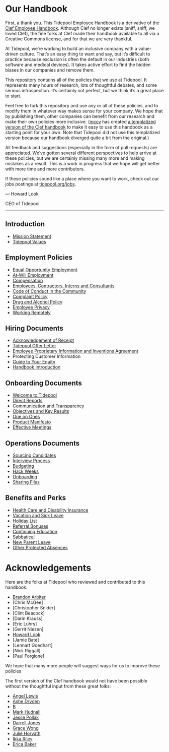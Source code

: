 # Our Handbook

First, a thank you. This Tidepool Employee Handbook is a derivative of the [Clef Employee Handbook](https://github.com/clef/handbook/). Although Clef no longer exists (sniff, sniff, we loved Clef), the fine folks at Clef made their handbook available to all via a Creative Commons license, and for that we are very thankful.

At Tidepool, we’re working to build an inclusive company with a value-driven culture. That’s an easy thing to want and say, but it’s difficult to practice because exclusion is often the default in our industries (both software and medical devices). It takes active effort to find the hidden biases in our companies and remove them.

This repository contains all of the policies that we use at Tidepool. It represents many hours of research, lots of thoughtful debates, and some serious introspection. It’s certainly not perfect, but we think it’s a great place to start.

Feel free to fork this repository and use any or all of these policies, and to modify them in whatever way makes sense for your company. We hope that by publishing them, other companies can benefit from our research and make their own policies more inclusive. ([mccv](github.com/mccv) has created [a templatized version of the Clef handbook](https://github.com/turbinelabs/handbook-template) to make it easy to use this handbook as a starting point for your own. Note that Tidepool did not use this templatized version because our handbook diverged quite a bit from the original.)

All feedback and suggestions (especially in the form of pull requests) are  appreciated. We’ve gotten several different perspectives to help arrive at these policies, but we are certainly missing many more and making mistakes as a result. This is a work in progress that we hope will get better with more time and more contributors.

If these policies sound like a place where you want to work, check out our jobs postings at [tidepool.org/jobs](https://tidepool.org/jobs).

— Howard Look

CEO of Tidepool

***


## Introduction
* [Mission Statement](https://github.com/tidepool-org/handbook/blob/master/Mission%20Statement.md)
* [Tidepool Values](https://github.com/tidepool-org/handbook/blob/master/Tidepool%20Values.md)

## Employment Policies
* [Equal Opportunity Employment](https://github.com/tidepool-org/handbook/blob/master/Employment%20Policies/Equal%20Opportunity%20Employment.md)
* [At-Will Employment](https://github.com/tidepool-org/handbook/blob/master/Employment%20Policies/At-Will%20Employment.md)
* [Compensation](https://github.com/tidepool-org/handbook/blob/master/Employment%20Compensation.md)
* [Employees, Contractors, Interns and Consultants](https://github.com/tidepool-org/handbook/blob/master/Employment%20Categories.md)
* [Code of Conduct in the Community](https://github.com/tidepool-org/handbook/blob/master/Employment%20Policies/Code%20of%20Conduct%20in%20the%20Community.md)
* [Complaint Policy](https://github.com/tidepool-org/handbook/blob/master/Employment%20Policies/Complaint%20Policy.md)
* [Drug and Alcohol Policy](https://github.com/tidepool-org/handbook/blob/master/Employment%20Policies/Drug%20and%20Alcohol%20Policy.md)
* [Employee Privacy](https://github.com/tidepool-org/handbook/blob/master/Employment%20Policies/Employee%20Privacy.md)
* [Working Remotely](https://github.com/tidepool-org/handbook/blob/master/Employment%20Policies/Working%20Remotely.md)

## Hiring Documents
* [Acknowledgement of Receipt](https://github.com/tidepool-org/handbook/blob/master/Hiring%20Documents/Acknowledgment%20of%20Receipt.md)
* [Tidepool Offer Letter](https://github.com/tidepool-org/handbook/blob/master/Hiring%20Documents/Tidepool%20Offer%20Letter.md)
* [Employee Proprietary Information and Inventions Agreement](https://github.com/tidepool-org/handbook/blob/master/Hiring%20Documents/Employee%20Proprietary%20Information%20and%20Inventions%20Assignment%20Agreement.md)
* Protecting Customer Information
* [Guide to Your Equity](https://github.com/tidepool-org/handbook/blob/master/Hiring%20Documents/Guide%20to%20Your%20Equity.md)
* [Handbook Introduction](https://github.com/tidepool-org/handbook/blob/master/Hiring%20Documents/Handbook%20Introduction.md)

## Onboarding Documents
* [Welcome to Tidepool](https://github.com/tidepool-org/handbook/blob/master/Onboarding%20Documents/Welcome%20to%20Tidepool.md)
* [Direct Reports](https://github.com/tidepool-org/handbook/blob/master/Onboarding%20Documents/Direct%20Reports.md)
* [Communication and Transparency](https://github.com/tidepool-org/handbook/blob/master/Onboarding%20Documents/Communication%20and%20Transparency.md)
* [Objectives and Key Results](https://github.com/tidepool-org/handbook/blob/master/Onboarding%20Documents/Objectives%20and%20Key%20Results.md)
* [One on Ones](https://github.com/tidepool-org/handbook/blob/master/Onboarding%20Documents/One%20on%20Ones.md)
* [Product Manifesto](https://github.com/tidepool-org/handbook/blob/master/Onboarding%20Documents/Product%20Manifesto.md)
* [Effective Meetings](https://github.com/tidepool-org/handbook/blob/master/Operations%20Documents/Effective%20Meetings.md)

## Operations Documents
* [Sourcing Candidates](https://github.com/tidepool-org/handbook/blob/master/Operations%20Documents/Sourcing%20Candidates.md)
* [Interview Process](https://github.com/tidepool-org/handbook/blob/master/Operations%20Documents/Interview%20Process.md)
* [Budgeting](https://github.com/tidepool-org/handbook/blob/master/Operations%20Documents/Budgeting.md)
* [Hack Weeks](https://github.com/tidepool-org/handbook/blob/master/Operations%20Documents/Hack%20Weeks.md)
* [Onboarding](https://github.com/tidepool-org/handbook/blob/master/Operations%20Documents/Onboarding.md)
* [Sharing Files](https://github.com/tidepool-org/handbook/blob/master/Operations%20Documents/Sharing%20Files.md)

## Benefits and Perks
* [Health Care and Disability Insurance](https://github.com/tidepool-org/handbook/blob/master/Benefits%20and%20Perks/Healthcare%20and%20Disability%20Insurance.md)
* [Vacation and Sick Leave](https://github.com/tidepool-org/handbook/blob/master/Benefits%20and%20Perks/Vacation%20and%20Sick%20Leave.md)
* [Holiday List](https://github.com/tidepool-org/handbook/blob/master/Benefits%20and%20Perks/Holiday%20List.md)
* [Referral Bonuses](https://github.com/tidepool-org/handbook/blob/master/Benefits%20and%20Perks/Referral%20Bonuses.md)
* [Continuing Education](https://github.com/tidepool-org/handbook/blob/master/Benefits%20and%20Perks/Continuing%20Education.md)
* [Sabbatical](https://github.com/tidepool-org/handbook/blob/master/Benefits%20and%20Perks/Sabbatical.md)
* [New Parent Leave](https://github.com/tidepool-org/handbook/blob/master/Benefits%20and%20Perks/New%20Parent%20Leave.md)
* [Other Protected Absences](https://github.com/tidepool-org/handbook/blob/master/Benefits%20and%20Perks/Other%20Protected%20Absences.md)



# Acknowledgements

Here are the folks at Tidepool who reviewed and contributed to this handbook:
* [Brandon Arbiter](https://twitter.com/pancreasingame)
* [Chris McGee]
* [Christopher Snider]
* [Clint Beacock]
* [Darin Krauss]
* [Eric Luhrs]
* [Gerrit Niezen]
* [Howard Look](https://twitter.com/howardlook)
* [Jamie Bate]
* [Lennart Goedhart]
* [Nick Riggall]
* [Paul Forgione]

We hope that many more people will suggest ways for us to improve these policies

The first version of the Clef handbook would not have been possible without the thoughtful input from these great folks:

* [Angel Lewis](http://www.allemployerlaw.com/)
* [Ashe Dryden](http://www.ashedryden.com/)
* [B](https://twitter.com/brennenbyrne)
* [Mark Hudnall](https://twitter.com/landakram)
* [Jesse Pollak](https://twitter.com/jessepollak)
* [Darrell Jones](https://twitter.com/darrelljonesiii)
* [Grace Wong](https://twitter.com/gwongz)
* [Julie Horvath](https://twitter.com/nrrrdcore)
* [Ikka Riley](https://twitter.com/isicalynn)
* [Erica Baker](https://twitter.com/ericajoy)
